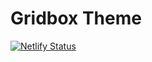 # Gridbox Theme

[![Netlify Status](https://api.netlify.com/api/v1/badges/4b30430a-b682-4a54-993f-dc08b28860ab/deploy-status)](https://app.netlify.com/sites/pedantic-joliot-ad890e/deploys)
